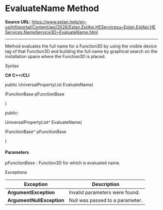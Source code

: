 # EvaluateName Method

**Source URL:** https://www.eplan.help/en-us/Infoportal/Content/api/2026/Eplan.EplApi.HEServicesu~Eplan.EplApi.HEServices.NameService3D~EvaluateName.html

---

Method evaluates the full name for a Function3D by using the visible device tag of that Function3D and building the full name by graphical search on the installation space where the Function3D is placed.

Syntax

**C#**
**C++/CLI**


public UniversalPropertyList EvaluateName( 

   IFunctionBase pFunctionBase

)

public:

UniversalPropertyList^ EvaluateName( 

   IFunctionBase^ pFunctionBase

)


#### Parameters

*pFunctionBase*
:   Function3D for which is evaluated name.

Exceptions

| Exception | Description |
| --- | --- |
| **ArgumentException** | Invalid parameters were found. |
| **ArgumentNullException** | Null was passed to a parameter. |
